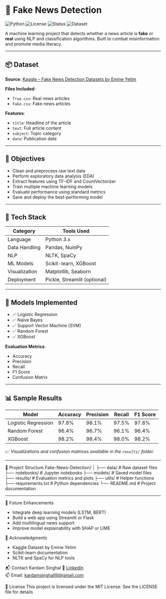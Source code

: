 # 📰 Fake News Detection

![Python](https://img.shields.io/badge/Python-3.8%2B-blue.svg)
![License](https://img.shields.io/badge/License-MIT-green.svg)
![Status](https://img.shields.io/badge/Project-Active-brightgreen.svg)
![Dataset](https://img.shields.io/badge/Dataset-Kaggle-orange)

A machine learning project that detects whether a news article is **fake** or **real** using NLP and classification algorithms. Built to combat misinformation and promote media literacy.

---

## 📦 Dataset

**Source**: [Kaggle – Fake News Detection Datasets by Emine Yetim](https://www.kaggle.com/datasets/emineyetm/fake-news-detection-datasets)

**Files Included**:
- `True.csv`: Real news articles  
- `Fake.csv`: Fake news articles  

**Features**:
- `title`: Headline of the article  
- `text`: Full article content  
- `subject`: Topic category  
- `date`: Publication date  

---

## 🎯 Objectives

- Clean and preprocess raw text data  
- Perform exploratory data analysis (EDA)  
- Extract features using TF-IDF and CountVectorizer  
- Train multiple machine learning models  
- Evaluate performance using standard metrics  
- Save and deploy the best-performing model  

---

## 🧰 Tech Stack

| Category         | Tools Used                          |
|------------------|-------------------------------------|
| Language         | Python 3.x                          |
| Data Handling    | Pandas, NumPy                       |
| NLP              | NLTK, SpaCy                         |
| ML Models        | Scikit-learn, XGBoost               |
| Visualization    | Matplotlib, Seaborn                 |
| Deployment       | Pickle, Streamlit (optional)        |

---

## 🧪 Models Implemented

- ✅ Logistic Regression  
- ✅ Naive Bayes  
- ✅ Support Vector Machine (SVM)  
- ✅ Random Forest  
- ✅ XGBoost  

**Evaluation Metrics**:
- Accuracy  
- Precision  
- Recall  
- F1 Score  
- Confusion Matrix  

---

## 📊 Sample Results

| Model              | Accuracy | Precision | Recall | F1 Score |
|-------------------|----------|-----------|--------|----------|
| Logistic Regression | 97.8%    | 98.1%     | 97.5%  | 97.8%    |
| Random Forest       | 96.4%    | 96.7%     | 96.1%  | 96.4%    |
| XGBoost             | 98.2%    | 98.4%     | 98.0%  | 98.2%    |

📈 *Visualizations and confusion matrices available in the `results/` folder.*

---

📁 Project Structure
Fake-News-Detection/
│
├── data/                  # Raw dataset files
├── notebooks/             # Jupyter notebooks
├── models/                # Saved model files
├── results/               # Evaluation metrics and plots
├── utils/                 # Helper functions
├── requirements.txt       # Python dependencies
└── README.md              # Project documentation

---

🔮 Future Enhancements
- Integrate deep learning models (LSTM, BERT)
- Build a web app using Streamlit or Flask
- Add multilingual news support
- Improve model explainability with SHAP or LIME

🙌 Acknowledgments
- Kaggle Dataset by Emine Yetim
- Scikit-learn documentation
- NLTK and SpaCy for NLP tools

📬 Contact
Kardam Singhal
🔗 [LinkedIn](https://www.linkedin.com/in/kardamsinghal)  
📫 Email: kardamsinghalllll@gmail.com

📄 License
This project is licensed under the MIT License. See the LICENSE file for details

